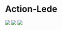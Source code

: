 # Action-Lede
![](https://github.com/cdoco/Action-Lede/workflows/Openwrt-AutoBuild/badge.svg)
![](https://img.shields.io/github/downloads/cdoco/Action-Lede/total)
![](https://img.shields.io/github/v/release/cdoco/Action-Lede)
